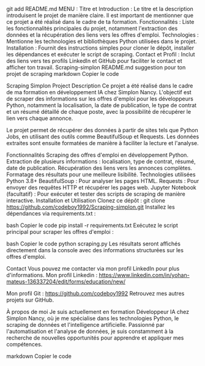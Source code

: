 git add README.md
MENU :
Titre et Introduction : Le titre et la description introduisent le projet de manière claire. Il est important de mentionner que ce projet a été réalisé dans le cadre de ta formation.
Fonctionnalités : Liste les fonctionnalités principales du projet, notamment l'extraction des données et la récupération des liens vers les offres d'emploi.
Technologies : Mentionne les technologies et bibliothèques Python utilisées dans le projet.
Installation : Fournit des instructions simples pour cloner le dépôt, installer les dépendances et exécuter le script de scraping.
Contact et Profil : Inclut des liens vers tes profils LinkedIn et GitHub pour faciliter le contact et afficher ton travail.
Scraping-simplon
README.md suggestion pour ton projet de scraping markdown Copier le code

Scraping Simplon Project
Description
Ce projet a été réalisé dans le cadre de ma formation en développement IA chez Simplon Nancy. L'objectif est de scraper des informations sur les offres d'emploi pour les développeurs Python, notamment la localisation, la date de publication, le type de contrat et un résumé détaillé de chaque poste, avec la possibilité de récupérer le lien vers chaque annonce.

Le projet permet de récupérer des données à partir de sites tels que Python Jobs, en utilisant des outils comme BeautifulSoup et Requests. Les données extraites sont ensuite formatées de manière à faciliter la lecture et l'analyse.

Fonctionnalités
Scraping des offres d'emploi en développement Python.
Extraction de plusieurs informations : localisation, type de contrat, résumé, date de publication.
Récupération des liens vers les annonces complètes.
Formatage des résultats pour une meilleure lisibilité.
Technologies utilisées
Python 3.8+
BeautifulSoup : Pour analyser les pages HTML.
Requests : Pour envoyer des requêtes HTTP et récupérer les pages web.
Jupyter Notebook (facultatif) : Pour exécuter et tester des scripts de scraping de manière interactive.
Installation et Utilisation
Clonez ce dépôt :
git clone https://github.com/codeboy1992/Scraping-simplon.git
Installez les dépendances via requirements.txt :

bash Copier le code pip install -r requirements.txt Exécutez le script principal pour scraper les offres d'emploi :

bash Copier le code python scraping.py Les résultats seront affichés directement dans la console avec des informations structurées sur les offres d'emploi.

Contact Vous pouvez me contacter via mon profil LinkedIn pour plus d'informations. Mon profil Linkedin : https://www.linkedin.com/in/yohan-mateus-136337204/edit/forms/education/new/

Mon profil Git : https://github.com/codeboy1992 Retrouvez mes autres projets sur GitHub.

À propos de moi Je suis actuellement en formation Développeur IA chez Simplon Nancy, où je me spécialise dans les technologies Python, le scraping de données et l'intelligence artificielle. Passionné par l'automatisation et l'analyse de données, je suis constamment à la recherche de nouvelles opportunités pour apprendre et appliquer mes compétences.

markdown Copier le code